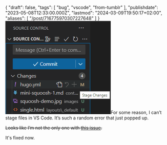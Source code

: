 {
    "draft": false,
    "tags": [
        "bug",
        "vscode",
        "from-tumblr"
    ],
    "publishdate": "2023-05-08T12:33:00.000Z",
    "lastmod": "2024-03-09T19:50:17+02:00",
    "aliases": [
        "/post/716775970307227648"
    ]
}
![VS Code's source control panel with files ready to stage where the first file has a greyed out stage and discard button.](/images/b23b16c95742da9fd01ac8420958b339bb09b989.png)For some reason, I can’t stage files in VS Code. It’s such a random error that just popped up.

~~Looks like I’m not the only one with [this issue](https://github.com/microsoft/vscode/issues/181154).~~

It's fixed now.
